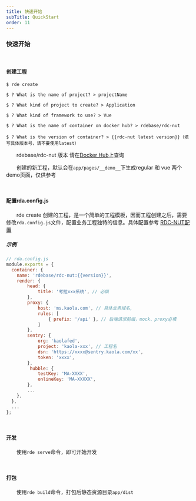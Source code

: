 ```yaml
---
title: 快速开始
subTitle: QuickStart
order: 11
---
```


### 快速开始

&emsp;
#### 创建工程

```shell
$ rde create

$ ? What is the name of project? > projectName

$ ? What kind of project to create? > Application

$ ? What kind of framework to use? > Vue

$ ? What is the name of container on docker hub? > rdebase/rdc-nut

$ ? What is the version of container? > {{rdc-nut latest version}}（填写具体版本号，请不要使用latest）
```

&emsp;&emsp;rdebase/rdc-nut 版本 请在[Docker Hub](https://hub.docker.com/r/rdebase/rdc-nut/tags)上查询

&emsp;&emsp;创建的新工程，默认会在`app/pages/__demo__`下生成regular 和 vue 两个demo页面，仅供参考

&emsp;
#### 配置rda.config.js

&emsp;&emsp;rde create 创建的工程，是一个简单的工程模板，因而工程创建之后，需要修改`rda.config.js`文件，配置业务工程独特的信息。具体配置参考 [RDC-NUT配置](/config.html)

##### 示例

```javascript
// rda.config.js
module.exports = {
  container: {
    name: 'rdebase/rdc-nut:{{version}}',
    render: {
        head: {
            title: '考拉xxx系统', // 必填
        },
        proxy: {
            host: 'ms.kaola.com', // 具体业务域名,
            rules: [
                { prefix: '/api' }, // 后端请求前缀，mock、proxy必填
            ]
        },
        sentry: {
            org: 'kaolafed',
            project: 'kaola-xxx', // 工程名
            dsn: 'https://xxxx@sentry.kaola.com/xx',
            token: 'xxxx',
        },
         hubble: {
            testKey: 'MA-XXXX',
            onlineKey: 'MA-XXXXX',
        },
        ...
    },
  },
  ...
};

```

&emsp;
#### 开发

&emsp;&emsp;使用`rde serve`命令，即可开始开发

&emsp;
#### 打包

&emsp;&emsp;使用`rde build`命令，打包后静态资源目录`app/dist`

